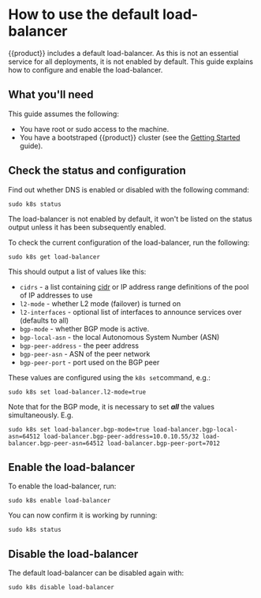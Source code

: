 # How to use the default load-balancer

{{product}} includes a default load-balancer. As this is not an
essential service for all deployments, it is not enabled by default. This guide
explains how to configure and enable the load-balancer.

## What you'll need

This guide assumes the following:

- You have root or sudo access to the machine.
- You have a bootstraped {{product}} cluster (see the [Getting
  Started][getting-started-guide] guide).

## Check the status and configuration

Find out whether DNS is enabled or disabled with the following command:

```
sudo k8s status
```

The load-balancer is not enabled by default, it won't be listed on the status
output unless it has been subsequently enabled.

To check the current configuration of the load-balancer, run the following:

```
sudo k8s get load-balancer
```

This should output a list of values like this:


- `cidrs` - a list containing [cidr] or IP address range definitions of the
  pool of IP addresses to use
- `l2-mode` - whether L2 mode (failover) is turned on
- `l2-interfaces` - optional list of interfaces to announce services over
  (defaults to all)
- `bgp-mode` - whether BGP mode is active.
- `bgp-local-asn` - the local Autonomous System Number (ASN)
- `bgp-peer-address` - the peer address
- `bgp-peer-asn` - ASN of the peer network
- `bgp-peer-port` - port used on the BGP peer

These values are configured using the `k8s set`command, e.g.:

```
sudo k8s set load-balancer.l2-mode=true
```

Note that for the BGP mode, it is necessary to set ***all*** the values
simultaneously. E.g.

```
sudo k8s set load-balancer.bgp-mode=true load-balancer.bgp-local-asn=64512 load-balancer.bgp-peer-address=10.0.10.55/32 load-balancer.bgp-peer-asn=64512 load-balancer.bgp-peer-port=7012
```

## Enable the load-balancer

To enable the load-balancer, run:

```
sudo k8s enable load-balancer
```

You can now confirm it is working by running:

```
sudo k8s status
```

## Disable the load-balancer

The default load-balancer can be disabled again with:

```
sudo k8s disable load-balancer
```


<!-- LINKS -->

[cidr]: https://en.wikipedia.org/wiki/Classless_Inter-Domain_Routing
[getting-started-guide]: ../../tutorial/getting-started
